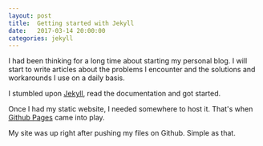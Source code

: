 ```yaml
---
layout: post
title:  Getting started with Jekyll
date:   2017-03-14 20:00:00
categories: jekyll
---
```


I had been thinking for a long time about starting my personal blog. I will start to write articles about the problems I encounter and the solutions and workarounds I use on a daily basis.

I stumbled upon [Jekyll](https://jekyllrb.com/), read the documentation and got started.

Once I had my static website, I needed somewhere to host it. That's when [Github Pages](https://pages.github.com/) came into play.

My site was up right after pushing my files on Github. Simple as that.
